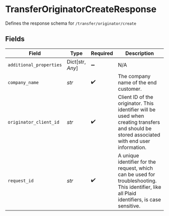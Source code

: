 # TransferOriginatorCreateResponse

Defines the response schema for `/transfer/originator/create`


## Fields

| Field                                                                                                                                        | Type                                                                                                                                         | Required                                                                                                                                     | Description                                                                                                                                  |
| -------------------------------------------------------------------------------------------------------------------------------------------- | -------------------------------------------------------------------------------------------------------------------------------------------- | -------------------------------------------------------------------------------------------------------------------------------------------- | -------------------------------------------------------------------------------------------------------------------------------------------- |
| `additional_properties`                                                                                                                      | Dict[str, *Any*]                                                                                                                             | :heavy_minus_sign:                                                                                                                           | N/A                                                                                                                                          |
| `company_name`                                                                                                                               | *str*                                                                                                                                        | :heavy_check_mark:                                                                                                                           | The company name of the end customer.                                                                                                        |
| `originator_client_id`                                                                                                                       | *str*                                                                                                                                        | :heavy_check_mark:                                                                                                                           | Client ID of the originator. This identifier will be used when creating transfers and should be stored associated with end user information. |
| `request_id`                                                                                                                                 | *str*                                                                                                                                        | :heavy_check_mark:                                                                                                                           | A unique identifier for the request, which can be used for troubleshooting. This identifier, like all Plaid identifiers, is case sensitive.  |